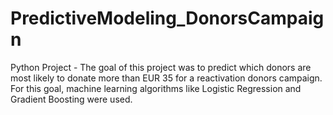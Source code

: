 # PredictiveModeling_DonorsCampaign
Python Project - The goal of this project was to predict which donors are most likely to donate more than EUR 35 for a reactivation donors campaign. For this goal, machine learning algorithms like Logistic Regression and Gradient Boosting were used.
